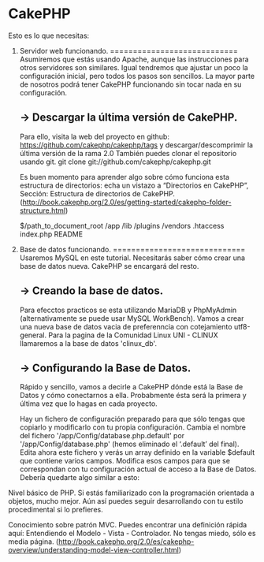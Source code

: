 CakePHP
=======

Esto es lo que necesitas:

1. Servidor web funcionando.
============================
Asumiremos que estás usando Apache, aunque las instrucciones para otros servidores son similares. Igual tendremos que ajustar un poco la configuración inicial, pero todos los pasos son sencillos. La mayor parte de nosotros podrá tener CakePHP funcionando sin tocar nada en su configuración.

	-> Descargar la última versión de CakePHP.
	------------------------------------------
	Para ello, visita la web del proyecto en github: https://github.com/cakephp/cakephp/tags y descargar/descomprimir la última versión de la rama 2.0
	También puedes clonar el repositorio usando git. git clone git://github.com/cakephp/cakephp.git

	Es buen momento para aprender algo sobre cómo funciona esta estructura de directorios: echa un vistazo a “Directorios en CakePHP”, Sección: Estructura de directorios de CakePHP.
	(http://book.cakephp.org/2.0/es/getting-started/cakephp-folder-structure.html)

	$/path_to_document_root
	    /app
	    /lib
	    /plugins
	    /vendors
	    .htaccess
	    index.php
	    README

2. Base de datos funcionando.
=============================
Usaremos MySQL en este tutorial. Necesitarás saber cómo crear una base de datos nueva. CakePHP se encargará del resto.

	-> Creando la base de datos.
	----------------------------
	Para efecctos practicos se esta utilizando MariaDB y PhpMyAdmin (alternativamente se puede usar MySQL WorkBench). Vamos a crear una nueva base de datos vacia de preferenncia con cotejamiento utf8-general. Para la pagina de la Comunidad Linux UNI - CLINUX llamaremos a la base de datos 'clinux_db'.

	-> Configurando la Base de Datos.
	---------------------------------
	Rápido y sencillo, vamos a decirle a CakePHP dónde está la Base de Datos y cómo conectarnos a ella. Probabmente ésta será la primera y última vez que lo hagas en cada proyecto.

	Hay un fichero de configuración preparado para que sólo tengas que copiarlo y modificarlo con tu propia configuración.
	Cambia el nombre del fichero '/app/Config/database.php.default' por '/app/Config/database.php' (hemos eliminado el ‘.default’ del final).
	Edita ahora este fichero y verás un array definido en la variable $default que contiene varios campos. Modifica esos campos para que se correspondan con tu configuración actual de acceso a la Base de Datos. Debería quedarte algo similar a esto:



Nivel básico de PHP. Si estás familiarizado con la programación orientada a objetos, mucho mejor. Aún así puedes seguir desarrollando con tu estilo procedimental si lo prefieres.

Conocimiento sobre patrón MVC. Puedes encontrar una definición rápida aquí: Entendiendo el Modelo - Vista - Controlador. No tengas miedo, sólo es media página.
(http://book.cakephp.org/2.0/es/cakephp-overview/understanding-model-view-controller.html)

